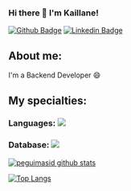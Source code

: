 ### Hi there 👋 I'm Kaillane!

[![Github Badge](https://img.shields.io/badge/-Github-000?style=flat-square&logo=Github&logoColor=white&link=https://github.com/KaillaneMartins)](https://github.com/KaillaneMartins)
[![Linkedin Badge](https://img.shields.io/badge/-LinkedIn-blue?style=flat-square&logo=Linkedin&logoColor=white&link=https://https://www.linkedin.com/in/kaillane-martins-0404a5263/)](https://www.linkedin.com/in/kaillane-martins-0404a5263/)

## About me:

I'm a Backend Developer :smile:

## My specialties:

### Languages: <img src="https://img.shields.io/badge/Python-FFD43B?style=for-the-badge&logo=python&logoColor=blue"/>


### Database: <img src ="https://img.shields.io/badge/MySQL-005C84?style=for-the-badge&logo=mysql&logoColor=white"/>

[![peguimasid github stats](https://github-readme-stats.vercel.app/api?username=KaillaneMartins&show_icons=true&title_color=fff&icon_color=7159c1&text_color=f8f8f2&bg_color=171c24&count_private=true)](https://github.com/KaillaneMartins)

[![Top Langs](https://github-readme-stats.vercel.app/api/top-langs/?username=diego3g&layout=compact&title_color=fff&text_color=f8f8f2&hide=java&bg_color=171c24)](https://github.com/KaillaneMartins)

